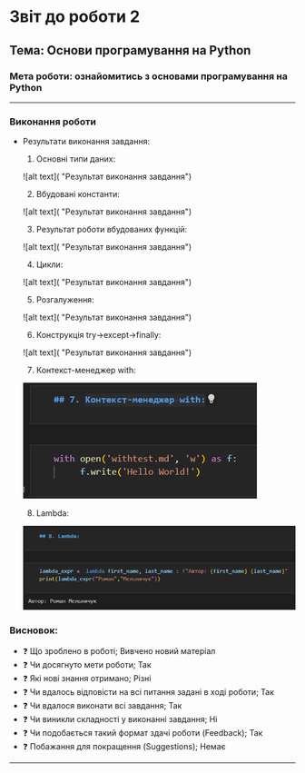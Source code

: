# Звіт до роботи 2
## Тема: Основи програмування на Python
### Мета роботи: ознайомитись з основами програмування на Python
---
### Виконання роботи
- Результати виконання завдання:
    1. Основні типи даних:

    ![alt text]( "Результат виконання завдання")
    
    2. Вбудовані константи:

    ![alt text]( "Результат виконання завдання")
    
    3. Результат роботи вбудованих функцій:

    ![alt text]( "Результат виконання завдання")
    
    4. Цикли:

    ![alt text]( "Результат виконання завдання")
    
    5. Розгалуження:

    ![alt text]( "Результат виконання завдання")
    
    6. Конструкція try->except->finally:

    ![alt text]( "Результат виконання завдання")
    
    7. Контекст-менеджер with:

    ![alt text](https://raw.githubusercontent.com/R-Melnychuk/Predstavlenya/main/screenshots/lab2_7.png "Результат виконання завдання")
    
    8. Lambda:

    ![alt text](https://raw.githubusercontent.com/R-Melnychuk/Predstavlenya/main/screenshots/lab2_8.png "Результат виконання завдання")

### Висновок: 
- :question: Що зроблено в роботі;
Вивчено новий матеріал
- :question: Чи досягнуто мети роботи;
Так
- :question: Які нові знання отримано;
Різні
- :question: Чи вдалось відповісти на всі питання задані в ході роботи;
Так
- :question: Чи вдалося виконати всі завдання;
Так
- :question: Чи виникли складності у виконанні завдання;
Ні
- :question: Чи подобається такий формат здачі роботи (Feedback);
Так
- :question: Побажання для покращення (Suggestions);
Немає
---